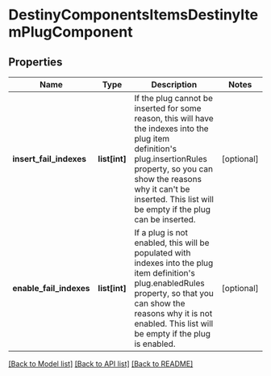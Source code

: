 # DestinyComponentsItemsDestinyItemPlugComponent

## Properties
Name | Type | Description | Notes
------------ | ------------- | ------------- | -------------
**insert_fail_indexes** | **list[int]** | If the plug cannot be inserted for some reason, this will have the indexes into the plug item definition&#39;s   plug.insertionRules property, so you can show the reasons why it can&#39;t be inserted.    This list will be empty if the plug can be inserted. | [optional] 
**enable_fail_indexes** | **list[int]** | If a plug is not enabled, this will be populated with indexes into the plug item definition&#39;s   plug.enabledRules property, so that you can show the reasons why it is not enabled.    This list will be empty if the plug is enabled. | [optional] 

[[Back to Model list]](../README.md#documentation-for-models) [[Back to API list]](../README.md#documentation-for-api-endpoints) [[Back to README]](../README.md)



